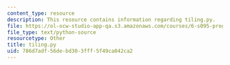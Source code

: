 ```yaml
---
content_type: resource
description: This resource contains information regarding tiling.py.
file: https://ol-ocw-studio-app-qa.s3.amazonaws.com/courses/6-s095-programming-for-the-puzzled-january-iap-2018/786d7adf56debd303fff5f49ca042ca2_tiling.py
file_type: text/python-source
resourcetype: Other
title: tiling.py
uid: 786d7adf-56de-bd30-3fff-5f49ca042ca2
---
```


